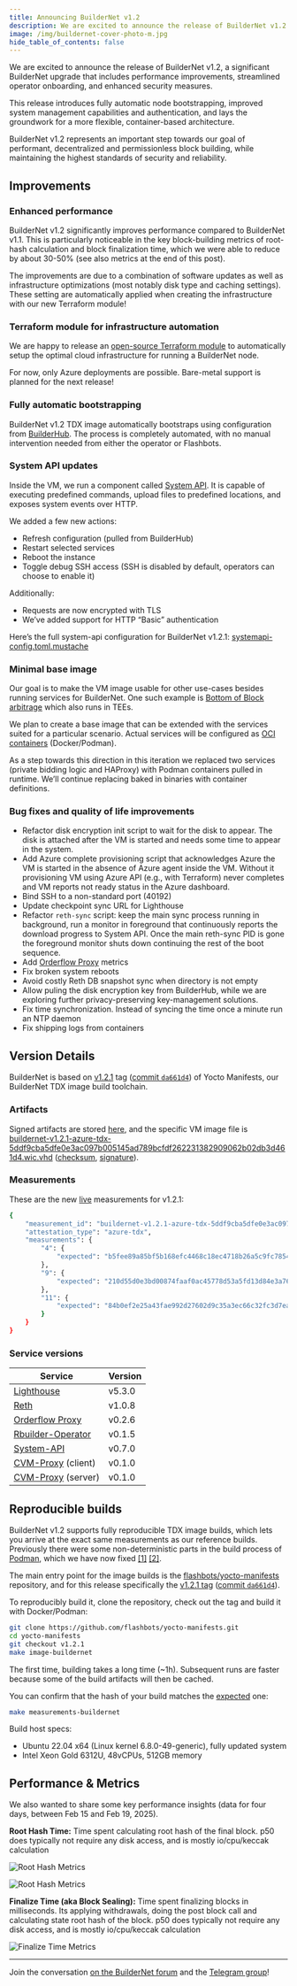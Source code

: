 ```yaml
---
title: Announcing BuilderNet v1.2
description: We are excited to announce the release of BuilderNet v1.2! This release introduces fully automatic node bootstrapping, improved system management capabilities and authentication, and lays the groundwork for a more flexible, container-based architecture.
image: /img/buildernet-cover-photo-m.jpg
hide_table_of_contents: false
---
```


We are excited to announce the release of BuilderNet v1.2, a significant BuilderNet upgrade that includes performance improvements, streamlined operator onboarding, and enhanced security measures.

<!-- truncate -->

This release introduces fully automatic node bootstrapping, improved system management capabilities and authentication, and lays the groundwork for a more flexible, container-based architecture.

BuilderNet v1.2 represents an important step towards our goal of performant, decentralized and permissionless block building, while maintaining the highest standards of security and reliability.

## Improvements

### Enhanced performance

BuilderNet v1.2 significantly improves performance compared to BuilderNet v1.1. This is particularly noticeable in the key block-building metrics of root-hash calculation and block finalization time, which we were able to reduce by about 30-50% (see also metrics at the end of this post).

The improvements are due to a combination of software updates as well as infrastructure optimizations (most notably disk type and caching settings). These setting are automatically applied when creating the infrastructure with our new Terraform module!

### Terraform module for infrastructure automation

We are happy to release an [open-source Terraform module](https://github.com/flashbots/terraform-module-azure-confidential-vm/) to automatically setup the optimal cloud infrastructure for running a BuilderNet node.

For now, only Azure deployments are possible. Bare-metal support is planned for the next release!

### Fully automatic bootstrapping

BuilderNet v1.2 TDX image automatically bootstraps using configuration from [BuilderHub](https://github.com/flashbots/builder-hub). The process is completely automated, with no manual intervention needed from either the operator or Flashbots.

### System API updates

Inside the VM, we run a component called [System API](https://github.com/flashbots/system-api). It is capable of executing predefined commands, upload files to predefined locations, and exposes system events over HTTP.

We added a few new actions:

- Refresh configuration (pulled from BuilderHub)
- Restart selected services
- Reboot the instance
- Toggle debug SSH access (SSH is disabled by default, operators can choose to enable it)

Additionally:

- Requests are now encrypted with TLS
- We’ve added support for HTTP “Basic” authentication

Here’s the full system-api configuration for BuilderNet v1.2.1: [systemapi-config.toml.mustache](https://github.com/flashbots/meta-confidential-compute/blob/f1b1770d80946ea8d879632a8d572dacadb3edc4/recipes-core/system-api/files/systemapi-config.toml.mustache)

### Minimal base image

Our goal is to make the VM image usable for other use-cases besides running services for BuilderNet. One such example is [Bottom of Block arbitrage](https://collective.flashbots.net/t/searching-in-tdx/3902) which also runs in TEEs.

We plan to create a base image that can be extended with the services suited for a particular scenario. Actual services will be configured as [OCI containers](https://opencontainers.org/) (Docker/Podman).

As a step towards this direction in this iteration we replaced two services (private bidding logic and HAProxy) with Podman containers pulled in runtime. We’ll continue replacing baked in binaries with container definitions.

### Bug fixes and quality of life improvements

- Refactor disk encryption init script to wait for the disk to appear. The disk is attached after the VM is started and needs some time to appear in the system.
- Add Azure complete provisioning script that acknowledges Azure the VM is started in the absence of Azure agent inside the VM. Without it provisioning VM using Azure API (e.g., with Terraform) never completes and VM reports not ready status in the Azure dashboard.
- Bind SSH to a non-standard port (40192)
- Update checkpoint sync URL for Lighthouse
- Refactor `reth-sync` script: keep the main sync process running in background, run a monitor in foreground that continuously reports the download progress to System API. Once the main reth-sync PID is gone the foreground monitor shuts down continuing the rest of the boot sequence.
- Add [Orderflow Proxy](https://github.com/flashbots/tdx-orderflow-proxy) metrics
- Fix broken system reboots
- Avoid costly Reth DB snapshot sync when directory is not empty
- Allow puling the disk encryption key from BuilderHub, while we are exploring further privacy-preserving key-management solutions.
- Fix time synchronization. Instead of syncing the time once a minute run an NTP daemon
- Fix shipping logs from containers

## Version Details

BuilderNet is based on [v1.2.1](https://github.com/flashbots/yocto-manifests/releases/tag/v1.2.1) tag ([commit `da661d4`](https://github.com/flashbots/yocto-manifests/commit/da661d4ade92bc282d73f35289adacc0f381e2e8)) of Yocto Manifests, our BuilderNet TDX image build toolchain.

### Artifacts

Signed artifacts are stored [here](https://builder-artifacts.flashbots.net/buildernet-images/), and the specific VM image file is [buildernet-v1.2.1-azure-tdx-5ddf9cba5dfe0e3ac097b005145ad789bcfdf262231382909062b02db3d461d4.wic.vhd](https://builder-artifacts.flashbots.net/buildernet-images/buildernet-v1.2.1-azure-tdx-5ddf9cba5dfe0e3ac097b005145ad789bcfdf262231382909062b02db3d461d4.wic.vhd) ([checksum](https://builder-artifacts.flashbots.net/buildernet-images/buildernet-v1.2.1-azure-tdx-5ddf9cba5dfe0e3ac097b005145ad789bcfdf262231382909062b02db3d461d4.wic.vhd.sha256), [signature](https://builder-artifacts.flashbots.net/buildernet-images/buildernet-v1.2.1-azure-tdx-5ddf9cba5dfe0e3ac097b005145ad789bcfdf262231382909062b02db3d461d4.wic.vhd.minisig)).

### Measurements

These are the new [live](https://measurements.builder.flashbots.net/) measurements for v1.2.1:

```bash
{
    "measurement_id": "buildernet-v1.2.1-azure-tdx-5ddf9cba5dfe0e3ac097b005145ad789bcfdf262231382909062b02db3d461d4.wic.vhd",
    "attestation_type": "azure-tdx",
    "measurements": {
        "4": {
            "expected": "b5fee89a85bf5b168efc4468c18ec4718b26a5c9fc7854bdc34ce25b60add132"
        },
        "9": {
            "expected": "210d55d0e3bd00874faaf0ac45778d53a5fd13d84e3a76720cc19b72b0eefbbc"
        },
        "11": {
            "expected": "84b0ef2e25a43fae992d27602d9c35a3ec66c32fc3d7ea08df543dcc87f287e2"
        }
    }
}
```

### Service versions

| Service                                                                  | Version |
| ------------------------------------------------------------------------ | ------- |
| [Lighthouse](https://github.com/sigp/lighthouse)                         | v5.3.0  |
| [Reth](https://github.com/paradigmxyz/reth)                              | v1.0.8  |
| [Orderflow Proxy](https://github.com/flashbots/orderflow-proxy)          | v0.2.6  |
| [Rbuilder-Operator](https://github.com/flashbots/rbuilder-operator/tags) | v0.1.5  |
| [System-API](https://github.com/flashbots/system-api)                    | v0.7.0  |
| [CVM-Proxy](https://github.com/flashbots/cvm-reverse-proxy) (client)     | v0.1.0  |
| [CVM-Proxy](https://github.com/flashbots/cvm-reverse-proxy) (server)     | v0.1.0  |

## Reproducible builds

BuilderNet v1.2 supports fully reproducible TDX image builds, which lets you arrive at the exact same measurements as our reference builds. Previously there were some non-deterministic parts in the build process of [Podman](https://github.com/containers/podman), which we have now fixed [[1]](https://github.com/flashbots/meta-custom-podman/commit/bc9c4735461f591cbcd4bff8f12b67e98cd32d06) [[2]](https://github.com/flashbots/meta-custom-podman/commit/a48177738b6216f4ef828f0fa7ab7a41081bb186).

The main entry point for the image builds is the [flashbots/yocto-manifests](https://github.com/flashbots/yocto-manifests) repository, and for this release specifically the [v1.2.1 tag](https://github.com/flashbots/yocto-manifests/releases/tag/v1.2.1) ([commit `da661d4`](https://github.com/flashbots/yocto-manifests/commit/da661d4ade92bc282d73f35289adacc0f381e2e8)).

To reproducibly build it, clone the repository, check out the tag and build it with Docker/Podman:

```bash
git clone https://github.com/flashbots/yocto-manifests.git
cd yocto-manifests
git checkout v1.2.1
make image-buildernet
```

The first time, building takes a long time (~1h). Subsequent runs are faster because some of the build artifacts will then be cached.

You can confirm that the hash of your build matches the [expected](https://measurements.builder.flashbots.net) one:

```bash
make measurements-buildernet
```

Build host specs:

- Ubuntu 22.04 x64 (Linux kernel 6.8.0-49-generic), fully updated system
- Intel Xeon Gold 6312U, 48vCPUs, 512GB memory

## Performance & Metrics

We also wanted to share some key performance insights (data for four days, between Feb 15 and Feb 19, 2025).

**Root Hash Time:** Time spent calculating root hash of the final block. p50 does typically not require any disk access, and is mostly io/cpu/keccak calculation

![Root Hash Metrics](/img/post-bnet12/root-hash-1.png)

![Root Hash Metrics](/img/post-bnet12/root-hash-2.png)

**Finalize Time (aka Block Sealing):** Time spent finalizing blocks in milliseconds. Its applying withdrawals, doing the post block call and calculating state root hash of the block. p50 does typically not require any disk access, and is mostly io/cpu/keccak calculation

![Finalize Time Metrics](/img/post-bnet12/finalize-time-1.png)

---

Join the conversation [on the BuilderNet forum](https://collective.flashbots.net/c/buildernet/31) and the [Telegram group](https://t.me/buildernet_general)!